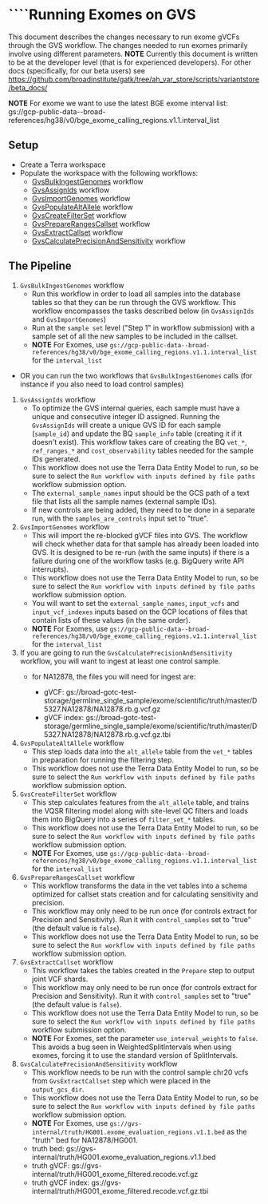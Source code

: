 # ````Running Exomes on GVS

This document describes the changes necessary to run exome gVCFs through the GVS workflow. The changes needed to run exomes primarily involve using different parameters.
**NOTE** Currently this document is written to be at the developer level (that is for experienced developers). For other docs (specifically, for our beta users) see https://github.com/broadinstitute/gatk/tree/ah_var_store/scripts/variantstore/beta_docs/

**NOTE** For exome we want to use the latest BGE exome interval list:
gs://gcp-public-data--broad-references/hg38/v0/bge_exome_calling_regions.v1.1.interval_list

## Setup

- Create a Terra workspace
- Populate the workspace with the following workflows:
  - [GvsBulkIngestGenomes](https://dockstore.org/my-workflows/github.com/broadinstitute/gatk/GvsBulkIngestGenomes) workflow
  - [GvsAssignIds](https://dockstore.org/my-workflows/github.com/broadinstitute/gatk/GvsAssignIds) workflow
  - [GvsImportGenomes](https://dockstore.org/my-workflows/github.com/broadinstitute/gatk/GvsImportGenomes) workflow
  - [GvsPopulateAltAllele](https://dockstore.org/my-workflows/github.com/broadinstitute/gatk/GvsPopulateAltAllele) workflow
  - [GvsCreateFilterSet](https://dockstore.org/my-workflows/github.com/broadinstitute/gatk/GvsCreateFilterSet) workflow
  - [GvsPrepareRangesCallset](https://dockstore.org/my-workflows/github.com/broadinstitute/gatk/GvsPrepareRangesCallset) workflow
  - [GvsExtractCallset](https://dockstore.org/my-workflows/github.com/broadinstitute/gatk/GvsExtractCallset) workflow
  - [GvsCalculatePrecisionAndSensitivity](https://dockstore.org/workflows/github.com/broadinstitute/gatk/GvsCalculatePrecisionAndSensitivity) workflow

## The Pipeline

1. `GvsBulkIngestGenomes` workflow
   - Run this workflow in order to load all samples into the database tables so that they can be run through the GVS workflow. This workflow encompasses the tasks described below (in `GvsAssignIds` and `GvsImportGenomes`)
   - Run at the `sample set` level ("Step 1" in workflow submission) with a sample set of all the new samples to be included in the callset.
   - **NOTE** For Exomes, use `gs://gcp-public-data--broad-references/hg38/v0/bge_exome_calling_regions.v1.1.interval_list` for the `interval_list`

- OR you can run the two workflows that `GvsBulkIngestGenomes` calls (for instance if you also need to load control samples)

1. `GvsAssignIds` workflow
   - To optimize the GVS internal queries, each sample must have a unique and consecutive integer ID assigned. Running the `GvsAssignIds` will create a unique GVS ID for each sample (`sample_id`) and update the BQ `sample_info` table (creating it if it doesn't exist). This workflow takes care of creating the BQ `vet_*`, `ref_ranges_*` and `cost_observability` tables needed for the sample IDs generated.
   - This workflow does not use the Terra Data Entity Model to run, so be sure to select the `Run workflow with inputs defined by file paths` workflow submission option.
   - The `external_sample_names` input should be the GCS path of a text file that lists all the sample names (external sample IDs).
   - If new controls are being added, they need to be done in a separate run, with the `samples_are_controls` input set to "true".
1. `GvsImportGenomes` workflow
   - This will import the re-blocked gVCF files into GVS. The workflow will check whether data for that sample has already been loaded into GVS. It is designed to be re-run (with the same inputs) if there is a failure during one of the workflow tasks (e.g. BigQuery write API interrupts).
   - This workflow does not use the Terra Data Entity Model to run, so be sure to select the `Run workflow with inputs defined by file paths` workflow submission option.
   - You will want to set the `external_sample_names`, `input_vcfs` and `input_vcf_indexes` inputs based on the GCP locations of files that contain lists of these values (in the same order).
   - **NOTE** For Exomes, use `gs://gcp-public-data--broad-references/hg38/v0/bge_exome_calling_regions.v1.1.interval_list` for the `interval_list`
1. If you are going to run the `GvsCalculatePrecisionAndSensitivity` workflow, you will want to ingest at least one control sample.
   - for NA12878, the files you will need for ingest are:

     - gVCF: gs://broad-gotc-test-storage/germline_single_sample/exome/scientific/truth/master/D5327.NA12878/NA12878.rb.g.vcf.gz
     - gVCF index: gs://broad-gotc-test-storage/germline_single_sample/exome/scientific/truth/master/D5327.NA12878/NA12878.rb.g.vcf.gz.tbi
1. `GvsPopulateAltAllele` workflow
   - This step loads data into the `alt_allele` table from the `vet_*` tables in preparation for running the filtering step.
   - This workflow does not use the Terra Data Entity Model to run, so be sure to select the `Run workflow with inputs defined by file paths` workflow submission option.
1. `GvsCreateFilterSet` workflow
   - This step calculates features from the `alt_allele` table, and trains the VQSR filtering model along with site-level QC filters and loads them into BigQuery into a series of `filter_set_*` tables.
   - This workflow does not use the Terra Data Entity Model to run, so be sure to select the `Run workflow with inputs defined by file paths` workflow submission option.
   - **NOTE** For Exomes, use `gs://gcp-public-data--broad-references/hg38/v0/bge_exome_calling_regions.v1.1.interval_list` for the `interval_list`
1. `GvsPrepareRangesCallset` workflow
   - This workflow transforms the data in the vet tables into a schema optimized for callset stats creation and for calculating sensitivity and precision.
   - This workflow may only need to be run once (for controls extract for Precision and Sensitivity). Run it with `control_samples` set to "true" (the default value is `false`).
   - This workflow does not use the Terra Data Entity Model to run, so be sure to select the `Run workflow with inputs defined by file paths` workflow submission option.
1. `GvsExtractCallset` workflow
   - This workflow takes the tables created in the `Prepare` step to output joint VCF shards.
   - This workflow may only need to be run once (for controls extract for Precision and Sensitivity). Run it with `control_samples` set to "true" (the default value is `false`).
   - This workflow does not use the Terra Data Entity Model to run, so be sure to select the `Run workflow with inputs defined by file paths` workflow submission option.
   - **NOTE** For Exomes, set the parameter `use_interval_weights` to `false`.  This avoids a bug seen in WeightedSplitIntervals when using exomes, forcing it to use the standard version of SplitIntervals.
1. `GvsCalculatePrecisionAndSensitivity` workflow
   - This workflow needs to be run with the control sample chr20 vcfs from `GvsExtractCallset` step which were placed in the `output_gcs_dir`.
   - This workflow does not use the Terra Data Entity Model to run, so be sure to select the `Run workflow with inputs defined by file paths` workflow submission option.
   - **NOTE** For Exomes, use `gs://gvs-internal/truth/HG001.exome_evaluation_regions.v1.1.bed` as the "truth" bed for NA12878/HG001.
   - truth bed: gs://gvs-internal/truth/HG001.exome_evaluation_regions.v1.1.bed
   - truth gVCF: gs://gvs-internal/truth/HG001_exome_filtered.recode.vcf.gz
   - truth gVCF index: gs://gvs-internal/truth/HG001_exome_filtered.recode.vcf.gz.tbi
